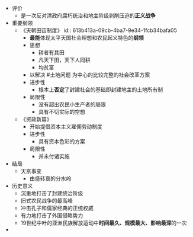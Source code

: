 - 评价
	- 是一次反对清政府腐朽统治和地主阶级剥削压迫的**正义战争**
- 重要纲领
	- 《天朝田亩制度》
	  id:: 613b413a-09cb-4ba7-9e34-1fcb34bafa05
		- **最能**体现太平天国社会理想和农民起义特色的**纲领**
		- 思想
			- 耕者有其田
			- 凡天下田，天下人同耕
			- 均贫富
		- 以解决 #土地问题 为中心的比较完整的社会改革方案
		- 进步性
			- 根本上**否定**了封建社会的基础即封建地主的土地所有制
		- 局限性
			- 没有超出农民小生产者的局限
			- 具有不切实际的空想
	- 《资政新篇》
		- 开始提倡资本主义雇佣劳动制度
		- 进步性
			- 具有资本色彩的方案
		- 局限性
			- 并未付诸实施
- 结局
	- 天京事变
		- 由盛转衰的分水岭
- 历史意义
	- 沉重地打击了封建统治阶级
	- 旧式农民战争的最高峰
	- 冲击孔子和儒家经典的正统权威
	- 有力地打击了外国侵略势力
	- 19世纪中叶的亚洲民族解放运动中**时间最久、规模最大、影响最深**的一次
-